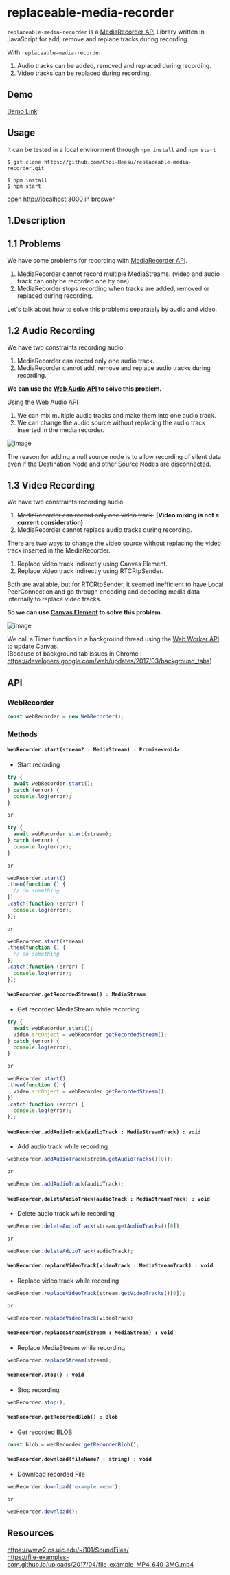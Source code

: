replaceable-media-recorder
=============



`replaceable-media-recorder` is a [MediaRecorder API](https://w3c.github.io/mediacapture-record/#mediarecorder-api) Library written in JavaScript for add, remove and replace tracks during recording.

With `replaceable-media-recorder`
1. Audio tracks can be added, removed and replaced during recording.
2. Video tracks can be replaced during recording.


Demo
-------------
[Demo Link](https://choi-heesu.github.io/)


Usage
-------------
It can be tested in a local environment through `npm install` and `npm start`
```
$ git clone https://github.com/Choi-Heesu/replaceable-media-recorder.git

$ npm install
$ npm start
```
open http://localhost:3000 in broswer

1.Description
-------------


1.1 Problems
-------------

We have some problems for recording with [MediaRecorder API](https://w3c.github.io/mediacapture-record/#mediarecorder-api).

1. MediaRecorder cannot record multiple MediaStreams. (video and audio track can only be recorded one by one)
2. MediaRecorder stops recording when tracks are added, removed or replaced during recording.

Let's talk about how to solve this problems separately by audio and video.


1.2 Audio Recording
-------------

We have two constraints recording audio.

1. MediaRecorder can record only one audio track.
2. MediaRecorder cannot add, remove and replace audio tracks during recording.

__We can use the [Web Audio API](https://www.w3.org/TR/webaudio/) to solve this problem.__

Using the Web Audio API
1. We can mix multiple audio tracks and make them into one audio track.
2. We can change the audio source without replacing the audio track inserted in the media recorder.

![image](https://user-images.githubusercontent.com/34677157/114151707-5bb9b100-9958-11eb-995e-a5231646e4e7.png)

The reason for adding a null source node is to allow recording of silent data even if the Destination Node and other Source Nodes are disconnected.

1.3 Video Recording
-------------

We have two constraints recording audio.

1. ~~MediaRecorder can record only one video track.~~ __(Video mixing is not a current consideration)__
2. MediaRecorder cannot replace audio tracks during recording.

There are two ways to change the video source without replacing the video track inserted in the MediaRecorder.

1. Replace video track indirectly using Canvas Element.
2. Replace video track indirectly using RTCRtpSender.

Both are available, but for RTCRtpSender, it seemed inefficient to have Local PeerConnection and go through encoding and decoding media data internally to replace video tracks.

__So we can use [Canvas Element](https://www.w3.org/html/wg/spec/the-canvas-element.html) to solve this problem.__

![image](https://user-images.githubusercontent.com/34677157/114161696-5746c580-9963-11eb-9a46-9eead362b967.png)

We call a Timer function in a background thread using the [Web Worker API](https://www.w3.org/TR/workers/) to update Canvas.   
(Because of background tab issues in Chrome : https://developers.google.com/web/updates/2017/03/background_tabs)



API
-------------

### WebRecorder

```js
const webRecorder = new WebRecorder();
```

### Methods


#### `WebRecorder.start(stream? : MediaStream) : Promise<void>`
- Start recording

```js
try {
  await webRecorder.start();
} catch (error) {
  console.log(error);
}

or

try {
  await webRecorder.start(stream);
} catch (error) {
  console.log(error);
}

or

webRecorder.start()
.then(function () {
  // do something
})
.catch(function (error) {
  console.log(error);
});

or

webRecorder.start(stream)
.then(function () {
  // do something
})
.catch(function (error) {
  console.log(error);
});

```


#### `WebRecorder.getRecordedStream() : MediaStream`
- Get recorded MediaStream while recording

```js
try {
  await webRecorder.start();
  video.srcObject = webRecorder.getRecordedStream();
} catch (error) {
  console.log(error);
}

or

webRecorder.start()
.then(function () {
  video.srcObject = webRecorder.getRecordedStream();
})
.catch(function (error) {
  console.log(error);
});
```


#### `WebRecorder.addAudioTrack(audioTrack : MediaStreamTrack) : void`
- Add audio track while recording

```js
webRecorder.addAudioTrack(stream.getAudioTracks()[0]);

or 

webRecorder.addAudioTrack(audioTrack);
```


#### `WebRecorder.deleteAudioTrack(audioTrack : MediaStreamTrack) : void`
- Delete audio track while recording

```js
webRecorder.deleteAudioTrack(stream.getAudioTracks()[0]);

or

webRecorder.deleteAduioTrack(audioTrack);
```


#### `WebRecorder.replaceVideoTrack(videoTrack : MediaStreamTrack) : void`
- Replace video track while recording

```js
webRecorder.replaceVideoTrack(stream.getVideoTracks()[0]);

or

webRecorder.replaceVideoTrack(videoTrack);
```


#### `WebRecorder.replaceStream(stream : MediaStream) : void`
- Replace MediaStream while recording

```js
webRecorder.replaceStream(stream);
```


#### `WebRecorder.stop() : void`
- Stop recording

```js
webRecorder.stop();
```


#### `WebRecorder.getRecordedBlob() : Blob`
- Get recorded BLOB

```js
const blob = webRecorder.getRecordedBlob();
```


#### `WebRecorder.download(fileName? : string) : void`
- Download recorded File

```js
webRecorder.download('example.webm');

or

webRecorder.download();
```


Resources
-----------

https://www2.cs.uic.edu/~i101/SoundFiles/    
https://file-examples-com.github.io/uploads/2017/04/file_example_MP4_640_3MG.mp4
